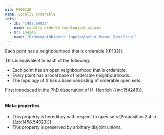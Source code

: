 ```yaml
---
uid: P000120
name: Locally orderable
refs:
  - zb: "1458.54023"
    name: Locally ordered topological spaces
  - mr: 154246
    name: "Ordnungsfähigkeit topologischer Räume (Herrlich)"
---
```


Each point has a neighbourhood that is orderable ({P133}).

This is equivalent to each of the following:
- Each point has an open neighbourhood that is orderable.
- Every point has a local base of orderable neighbourhoods.
- The topology of $X$ has a base consisting of orderable open sets.

First introduced in the PhD dissertation of H. Herrlich {{mr:154246}}. 

----
#### Meta-properties

- This property is hereditary with respect to open sets (Proposition 2.4 in {{zb:1458.54023}}).
- This property is preserved by arbitrary disjoint unions.

